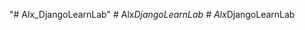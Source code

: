 "# Alx_DjangoLearnLab" 
#   A l x _ D j a n g o L e a r n L a b  
 #   A l x _ D j a n g o L e a r n L a b  
 